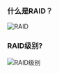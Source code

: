 ### 什么是RAID？
![RAID](https://ws4.sinaimg.cn/large/006tNc79ly1fr8bti8x3nj30yo0swdk7.jpg)

### RAID级别?
![RAID级别](https://ws1.sinaimg.cn/large/006tNc79ly1fr8bxclu48j314009y763.jpg)
